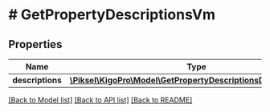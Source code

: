 # # GetPropertyDescriptionsVm

## Properties

Name | Type | Description | Notes
------------ | ------------- | ------------- | -------------
**descriptions** | [**\Piksel\KigoPro\Model\GetPropertyDescriptionsDescriptionVm[]**](GetPropertyDescriptionsDescriptionVm.md) |  | [optional] 

[[Back to Model list]](../../README.md#documentation-for-models) [[Back to API list]](../../README.md#documentation-for-api-endpoints) [[Back to README]](../../README.md)


